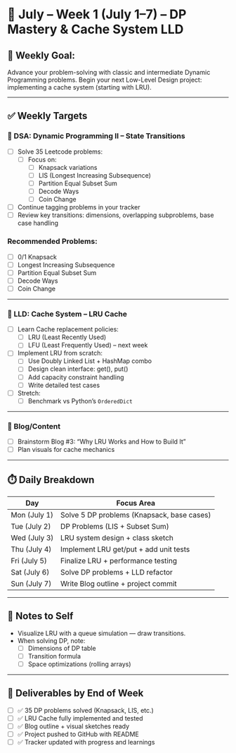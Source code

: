 # 📅 July – Week 1 (July 1–7) – DP Mastery & Cache System LLD

## 🎯 Weekly Goal:
Advance your problem-solving with classic and intermediate Dynamic Programming problems. Begin your next Low-Level Design project: implementing a cache system (starting with LRU).

---

## ✅ Weekly Targets

### 🔹 DSA: Dynamic Programming II – State Transitions

- [ ] Solve 35 Leetcode problems:
  - [ ] Focus on:
    - [ ] Knapsack variations
    - [ ] LIS (Longest Increasing Subsequence)
    - [ ] Partition Equal Subset Sum
    - [ ] Decode Ways
    - [ ] Coin Change
- [ ] Continue tagging problems in your tracker
- [ ] Review key transitions: dimensions, overlapping subproblems, base case handling

### Recommended Problems:
- [ ] 0/1 Knapsack
- [ ] Longest Increasing Subsequence
- [ ] Partition Equal Subset Sum
- [ ] Decode Ways
- [ ] Coin Change

---

### 🔹 LLD: Cache System – LRU Cache

- [ ] Learn Cache replacement policies:
  - [ ] LRU (Least Recently Used)
  - [ ] LFU (Least Frequently Used) – next week
- [ ] Implement LRU from scratch:
  - [ ] Use Doubly Linked List + HashMap combo
  - [ ] Design clean interface: get(), put()
  - [ ] Add capacity constraint handling
  - [ ] Write detailed test cases

- [ ] Stretch:
  - [ ] Benchmark vs Python’s `OrderedDict`

---

### 🔹 Blog/Content

- [ ] Brainstorm Blog #3: “Why LRU Works and How to Build It”
- [ ] Plan visuals for cache mechanics

---

## ⏱️ Daily Breakdown

| Day       | Focus Area                                 |
|-----------|--------------------------------------------|
| Mon (July 1)   | Solve 5 DP problems (Knapsack, base cases)     |
| Tue (July 2)   | DP Problems (LIS + Subset Sum)                  |
| Wed (July 3)   | LRU system design + class sketch                |
| Thu (July 4)   | Implement LRU get/put + add unit tests          |
| Fri (July 5)   | Finalize LRU + performance testing              |
| Sat (July 6)   | Solve DP problems + LLD refactor                |
| Sun (July 7)   | Write Blog outline + project commit             |

---

## 🧠 Notes to Self

- Visualize LRU with a queue simulation — draw transitions.
- When solving DP, note:
  - [ ] Dimensions of DP table
  - [ ] Transition formula
  - [ ] Space optimizations (rolling arrays)

---

## 📌 Deliverables by End of Week

- [ ] ✅ 35 DP problems solved (Knapsack, LIS, etc.)
- [ ] ✅ LRU Cache fully implemented and tested
- [ ] ✅ Blog outline + visual sketches ready
- [ ] ✅ Project pushed to GitHub with README
- [ ] ✅ Tracker updated with progress and learnings
